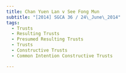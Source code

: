 ```yaml
---
title: Chan Yuen Lan v See Fong Mun 
subtitle: "[2014] SGCA 36 / 24\_June\_2014"
tags:
  - Trusts
  - Resulting Trusts
  - Presumed Resulting Trusts
  - Trusts
  - Constructive Trusts
  - Common Intention Constructive Trusts

---
```


